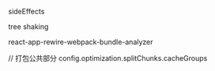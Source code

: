sideEffects

tree shaking

react-app-rewire-webpack-bundle-analyzer

// 打包公共部分
config.optimization.splitChunks.cacheGroups
